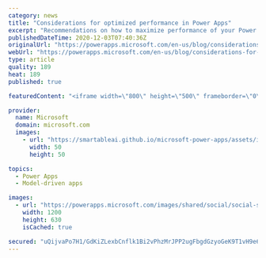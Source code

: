 ```yaml
---
category: news
title: "Considerations for optimized performance in Power Apps"
excerpt: "Recommendations on how to maximize performance of your Power Apps "
publishedDateTime: 2020-12-03T07:40:36Z
originalUrl: "https://powerapps.microsoft.com/en-us/blog/considerations-for-optimized-performance-in-power-apps/"
webUrl: "https://powerapps.microsoft.com/en-us/blog/considerations-for-optimized-performance-in-power-apps/"
type: article
quality: 189
heat: 189
published: true

featuredContent: "<iframe width=\"800\" height=\"500\" frameborder=\"0\" src=\"https://www.youtube.com/embed/jcKoqC9Vfmo\" allow=\"accelerometer; autoplay; encrypted-media; gyroscope; picture-in-picture\" allowfullscreen></iframe>"

provider:
  name: Microsoft
  domain: microsoft.com
  images:
    - url: "https://smartableai.github.io/microsoft-power-apps/assets/images/organizations/microsoft.com-50x50.jpg"
      width: 50
      height: 50

topics:
  - Power Apps
  - Model-driven apps

images:
  - url: "https://powerapps.microsoft.com/images/shared/social/social-share-post-ignite.png"
    width: 1200
    height: 630
    isCached: true

secured: "uQijvaPo7H1/GdKiZLexbCnflk1Bi2vPhzMrJPP2ugFbgdGzyoGeK9T1vH9e6u4GpnBjeDsGqbuLIGRAu2/z+c/lY8v2gKLUkLQi/I+OtjkE0cGgkDeU61p6gZqG0lzagLuDFz7XYKi36EEVpo637XzBuduHmUyc3hDIFW0B8lYgWz2CJyzTgg2GntyBoCibLT332O0PiXr5PStWJfsk21XykrXulVZTjXJxbIIRIZ7fl+WXlcRpgSFa6XKjqhfg6Z7NJWld2TTy4OoAkWlN5wcX2+El2UmnFt6DKIQbU2iOoRc+OzZNj7P4yhon2ki/yH9YWfp4ZCKbRlvlXsooo1ftQEr2GNZjx5rvyny3PVDRU5YGS1UsHX2sPdNj5Vqs1Ere5WGdxL5KU2hpB8d2Mi2PHvWDN5q6ma57h8k13koVUv0BdLv5Ku1frqGATEgZuhTZxwhGQEqWh55eQeIF/g==;27x3CCJLN9bMG4v8ra20Zg=="
---
```


